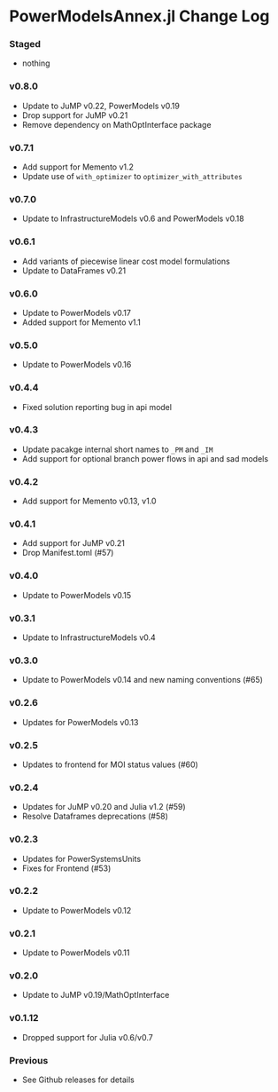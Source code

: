 PowerModelsAnnex.jl Change Log
==============================

### Staged
- nothing

### v0.8.0
- Update to JuMP v0.22, PowerModels v0.19
- Drop support for JuMP v0.21
- Remove dependency on MathOptInterface package

### v0.7.1
- Add support for Memento v1.2
- Update use of `with_optimizer` to `optimizer_with_attributes`

### v0.7.0
- Update to InfrastructureModels v0.6 and PowerModels v0.18

### v0.6.1
- Add variants of piecewise linear cost model formulations
- Update to DataFrames v0.21

### v0.6.0
- Update to PowerModels v0.17
- Added support for Memento v1.1

### v0.5.0
- Update to PowerModels v0.16

### v0.4.4
- Fixed solution reporting bug in api model

### v0.4.3
- Update pacakge internal short names to `_PM` and `_IM`
- Add support for optional branch power flows in api and sad models

### v0.4.2
- Add support for Memento v0.13, v1.0

### v0.4.1
- Add support for JuMP v0.21
- Drop Manifest.toml (#57)

### v0.4.0
- Update to PowerModels v0.15

### v0.3.1
- Update to InfrastructureModels v0.4

### v0.3.0
- Update to PowerModels v0.14 and new naming conventions (#65)

### v0.2.6
- Updates for PowerModels v0.13

### v0.2.5
- Updates to frontend for MOI status values (#60)

### v0.2.4
- Updates for JuMP v0.20 and Julia v1.2 (#59)
- Resolve Dataframes deprecations (#58)

### v0.2.3
- Updates for PowerSystemsUnits
- Fixes for Frontend (#53)

### v0.2.2
- Update to PowerModels v0.12

### v0.2.1
- Update to PowerModels v0.11

### v0.2.0
- Update to JuMP v0.19/MathOptInterface

### v0.1.12
- Dropped support for Julia v0.6/v0.7

### Previous
- See Github releases for details
